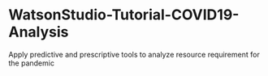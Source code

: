 # WatsonStudio-Tutorial-COVID19-Analysis
Apply predictive and prescriptive tools to analyze resource requirement for the pandemic
